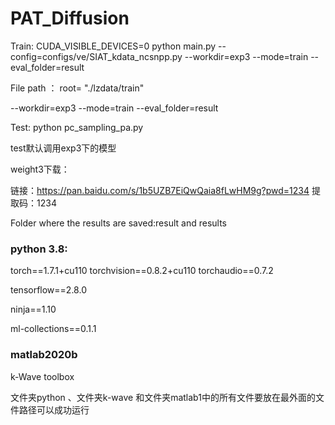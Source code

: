 # PAT_Diffusion

Train:
CUDA_VISIBLE_DEVICES=0 python main.py --config=configs/ve/SIAT_kdata_ncsnpp.py --workdir=exp3 --mode=train --eval_folder=result

File path ： root= "./lzdata/train"



--workdir=exp3
--mode=train
--eval_folder=result



Test:
python pc_sampling_pa.py

test默认调用exp3下的模型

weight3下载：


链接：https://pan.baidu.com/s/1b5UZB7EiQwQaia8fLwHM9g?pwd=1234 
提取码：1234


Folder where the results are saved:result and results



### python 3.8:

torch==1.7.1+cu110 torchvision==0.8.2+cu110 torchaudio==0.7.2

tensorflow==2.8.0

ninja==1.10

ml-collections==0.1.1



### matlab2020b

k-Wave toolbox



文件夹python 、文件夹k-wave 和文件夹matlab1中的所有文件要放在最外面的文件路径可以成功运行

